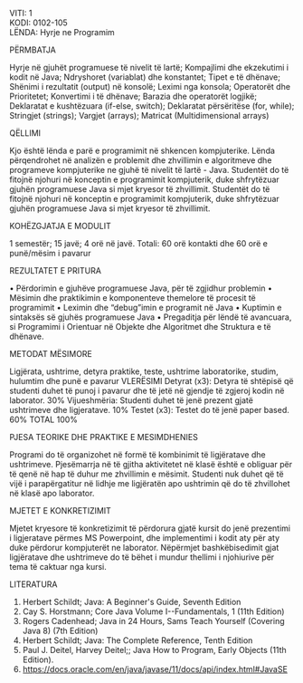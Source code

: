   VITI: 1	          
  KODI: 0102-105      
  LËNDA:  Hyrje ne Programim
  

PËRMBATJA

Hyrje në gjuhët programuese të nivelit të lartë; Kompajlimi dhe ekzekutimi i kodit në Java; Ndryshoret (variablat) dhe konstantet; Tipet e të dhënave; Shënimi i rezultatit (output) në konsolë; Leximi nga konsola; Operatorët dhe Prioritetet; Konvertimi i të dhënave; Barazia dhe operatorët logjikë; Deklaratat e kushtëzuara (if-else, switch); Deklaratat përsëritëse (for, while); Stringjet (strings); Vargjet (arrays); Matricat (Multidimensional arrays)

QËLLIMI

Kjo është lënda e parë e programimit në shkencen kompjuterike. Lënda përqendrohet në analizën e problemit dhe zhvillimin e algoritmeve dhe programeve kompjuterike ne gjuhë të nivelit të lartë - Java. Studentët do të fitojnë njohuri në konceptin e programimit kompjuterik, duke shfrytëzuar gjuhën programuese Java si mjet kryesor të zhvillimit.
Studentët do të fitojnë njohuri në konceptin e programimit kompjuterik, duke shfrytëzuar gjuhën programuese Java si mjet kryesor të zhvillimit.

KOHËZGJATJA E MODULIT

1 semestër; 15 javë; 4 orë në javë. Totali: 60 orë kontakti dhe 60 orë e punë/mësim i pavarur

REZULTATET E PRITURA 

•	Përdorimin e gjuhëve programuese Java, për të zgjidhur problemin 
•	Mësimin dhe praktikimin e komponenteve themelore të procesit të programimit
•	Leximin dhe “debug”imin e  programit në Java
•	Kuptimin e sintaksës së gjuhës programuese Java
•	Pregaditja për lëndë të avancuara, si Programimi i Orientuar në Objekte dhe Algoritmet dhe Struktura e të dhënave.

METODAT MËSIMORE

Ligjërata, ushtrime,  detyra praktike, teste, ushtrime laboratorike, studim, hulumtim dhe punë e pavarur
VLERËSIMI
Detyrat (x3): Detyra të shtëpisë që studenti duhet të punoj i pavarur dhe të jetë në gjendje të zgjeroj kodin në laborator.	30%
Vijueshmëria: Studenti duhet të jenë prezent gjatë ushtrimeve dhe ligjeratave.	10%
Testet (x3): Testet do të jenë paper based. 	60%
TOTAL	100%

PJESA TEORIKE DHE PRAKTIKE E MESIMDHENIES

Programi do të organizohet në formë të kombinimit të ligjëratave dhe ushtrimeve. Pjesëmarrja në të gjitha aktivitetet në klasë është e obliguar për të qenë në hap të duhur me zhvillimin e mësimit.  Studenti nuk duhet që të vijë i parapërgatitur në lidhje me ligjëratën apo ushtrimin që do të zhvillohet në klasë apo laborator.

MJETET E KONKRETIZIMIT

Mjetet kryesore të konkretizimit të përdorura gjatë kursit do jenë prezentimi i ligjeratave përmes MS Powerpoint, dhe implementimi i kodit aty për aty duke përdorur kompjuterët ne laborator. Nëpërmjet bashkëbisedimit gjat ligjëratave dhe ushtrimeve do të bëhet i mundur thellimi i njohiurive për tema të caktuar nga kursi.

LITERATURA
1.	Herbert Schildt; Java: A Beginner's Guide, Seventh Edition
2.	Cay S. Horstmann; Core Java Volume I--Fundamentals, 1 (11th Edition) 
3.	Rogers Cadenhead; Java in 24 Hours, Sams Teach Yourself (Covering Java 8) (7th Edition)
4.	Herbert Schildt; Java: The Complete Reference, Tenth Edition
5.	Paul J. Deitel,  Harvey Deitel;;  Java How to Program, Early Objects (11th Edition).
6.	https://docs.oracle.com/en/java/javase/11/docs/api/index.html#JavaSE


